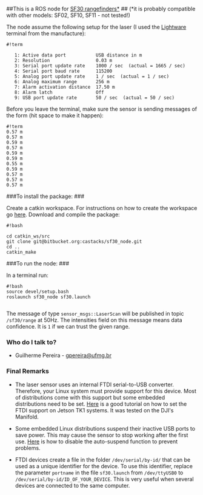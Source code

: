 ##This is a ROS node for [SF30 rangefinders*](http://www.lightware.co.za/shop/en/4-drone-altimeters) ##
(*it is probably compatible with other models: SF02, SF10, SF11 - not tested!)

The node assume the following setup for the laser (I used the [Lightware](http://www.lightware.co.za/shop/en/content/8-software) terminal from the manufacture):

  
```
#!term

   1: Active data port           USB distance in m
   2: Resolution                 0.03 m
   3: Serial port update rate    1000 / sec  (actual = 1665 / sec)
   4: Serial port baud rate      115200
   5: Analog port update rate    1 / sec  (actual = 1 / sec)
   6: Analog maximum range       256 m
   7: Alarm activation distance  17.50 m
   8: Alarm latch                Off
   9: USB port update rate       50 / sec  (actual = 50 / sec)

```

Before you leave the terminal, make sure the sensor is sending messages of the form (hit space to make it happen):


```
#!term
0.57 m
0.57 m
0.59 m
0.57 m
0.59 m
0.59 m
0.55 m
0.59 m
0.57 m
0.57 m
0.57 m

```


###To install the package: ###

Create a catkin workspace. For instructions on how to create the workspace go [here](http://wiki.ros.org/catkin/Tutorials/create_a_workspace). Download and compile the package:


```
#!bash

cd catkin_ws/src
git clone git@bitbucket.org:castacks/sf30_node.git
cd ..
catkin_make
```


###To run the node: ###

In a terminal run:

```
#!bash
source devel/setup.bash
roslaunch sf30_node sf30.launch


```

The message of type `sensor_msgs::LaserScan` will be published in topic `/sf30/range` at 50Hz. The intensities field on this message means data confidence. It is `1` if we can trust the given range.

### Who do I talk to? ###

* Guilherme Pereira - gpereira@ufmg.br

### Final Remarks ###

* The laser sensor uses an internal FTDI serial-to-USB converter. Therefore, your Linux system must provide support for this device. Most of distributions come with this support but some embedded distributions need to be set. [Here](http://elinux.org/Jetson/Tutorials/Program_An_Arduino) is a good tutorial on how to set the FTDI support on Jetson TK1 systems. It was tested on the DJI's Manifold.

* Some embedded Linux distributions suspend their inactive USB ports to save power. This may cause the sensor to stop working after the first use. [Here](http://jetsonhacks.com/2015/05/27/usb-autosuspend-nvidia-jetson-tk1/) is how to disable the auto-suspend function to prevent problems.

* FTDI devices create a file in the folder `/dev/serial/by-id/` that can be used as a unique identifier for the device. To use this identifier, replace the parameter `portname` in the file `sf30.launch` from `/dev/ttyUSB0` to `/dev/serial/by-id/ID_OF_YOUR_DEVICE`. This is very useful when several devices are connected to the same computer.